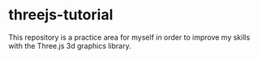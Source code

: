 # threejs-tutorial
This repository is a practice area for myself in order to improve my skills with the Three.js 3d graphics library.
